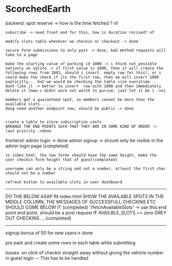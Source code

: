 # ScorchedEarth
backend:
    spot reserve -> how is the time fetched ? nf

    subscribe -> need front end for this, how is duration recived? nf

    modify slots table whenever we checkin or checkout -> done

    secure form submissions to only post -> done, bad method requests will take to a page 

    make the starting value of parking id 1000 -> i think not possible natively on sqlite -> if first value is 1000, then it will create the following rows from 1001, should i insert  empty row for this?, or i could make the check if its the first row, then we will insert 1000 explicitly... but we would be checking the table size everytime... dont like it -> better to insert  row with 1000 and then immediately delete it lmao-> didnt work not worth to pursue, just let it be 1 ->ni

    members get a guaranteed spot, so members cannot be more than the available slots.....
    dang need another endpoint now, should be public -> done


    create a table to store subscription costs
    ARRANGE THE END POINTS SUCH THAT THEY ARE IN SOME KIND OF ORDER -> last priority ->done

frontend:
    admin login -> done 
    admin signup -> should only be visible in the admin login page (completed)
    
    in index.html, the two forms should have the same height, make the user checkin form height that of guest(completed)

    username can only be a string and not a number, atleast the first char should not be a number

    refresh button to available slots in user dashboard
****************************************************************************
DO THE BELOW ASAP
    IN index.html SHOW THE AVAILABLE SPOTS IN THE MIDDLE COLUMN, THE MESSAGES OF SUCCESSFULL CHECKINS ETC SHOULD COME BELOW IT (completed)
        '/fetchAvailableSlots' -> use this end point end point, should be a post request
    IF AVAILBLE_SLOTS  == zero GREY OUT CHECKINS.....(completed)
****************************************************************************

signup bonus of 50 for new users-> done

pre park and create some rows in each table while submitting

Issues:
on click of checkin straight away without giving the vehicle number in guest login -- This has to be handled
